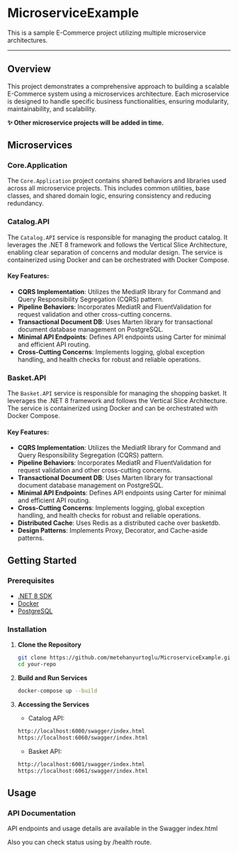 # MicroserviceExample

This is a sample E-Commerce project utilizing multiple microservice architectures.
****

## Overview

This project demonstrates a comprehensive approach to building a scalable E-Commerce system using a microservices architecture. Each microservice is designed to handle specific business functionalities, ensuring modularity, maintainability, and scalability.

**✨ Other microservice projects will be added in time.**

## Microservices

### Core.Application
The `Core.Application` project contains shared behaviors and libraries used across all microservice projects. This includes common utilities, base classes, and shared domain logic, ensuring consistency and reducing redundancy.

### Catalog.API
The `Catalog.API` service is responsible for managing the product catalog. It leverages the .NET 8 framework and follows the Vertical Slice Architecture, enabling clear separation of concerns and modular design. The service is containerized using Docker and can be orchestrated with Docker Compose.

#### Key Features:
- **CQRS Implementation**: Utilizes the MediatR library for Command and Query Responsibility Segregation (CQRS) pattern.
- **Pipeline Behaviors**: Incorporates MediatR and FluentValidation for request validation and other cross-cutting concerns.
- **Transactional Document DB**: Uses Marten library for transactional document database management on PostgreSQL.
- **Minimal API Endpoints**: Defines API endpoints using Carter for minimal and efficient API routing.
- **Cross-Cutting Concerns**: Implements logging, global exception handling, and health checks for robust and reliable operations.

### Basket.API
The `Basket.API` service is responsible for managing the shopping basket. It leverages the .NET 8 framework and follows the Vertical Slice Architecture. The service is containerized using Docker and can be orchestrated with Docker Compose.

#### Key Features:
- **CQRS Implementation**: Utilizes the MediatR library for Command and Query Responsibility Segregation (CQRS) pattern.
- **Pipeline Behaviors**: Incorporates MediatR and FluentValidation for request validation and other cross-cutting concerns.
- **Transactional Document DB**: Uses Marten library for transactional document database management on PostgreSQL.
- **Minimal API Endpoints**: Defines API endpoints using Carter for minimal and efficient API routing.
- **Cross-Cutting Concerns**: Implements logging, global exception handling, and health checks for robust and reliable operations.
- **Distributed Cache**: Uses Redis as a distributed cache over basketdb.
- **Design Patterns**: Implements Proxy, Decorator, and Cache-aside patterns.

## Getting Started

### Prerequisites
- [.NET 8 SDK](https://dotnet.microsoft.com/download/dotnet/8.0)
- [Docker](https://www.docker.com/products/docker-desktop)
- [PostgreSQL](https://www.postgresql.org/download/)

### Installation

1. **Clone the Repository**
    ```sh
    git clone https://github.com/metehanyurtoglu/MicroserviceExample.git
    cd your-repo
    ```

2. **Build and Run Services**
    ```sh
    docker-compose up --build
    ```

3. **Accessing the Services**
    - Catalog API: 
    ```sh
    http://localhost:6000/swagger/index.html
    https://localhost:6060/swagger/index.html
    ```

    - Basket API: 
    ```sh
    http://localhost:6001/swagger/index.html
    https://localhost:6061/swagger/index.html
    ```

## Usage

### API Documentation

API endpoints and usage details are available in the Swagger index.html

Also you can check status using by /health route.
